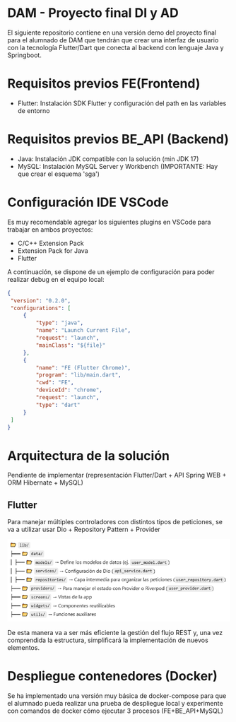 # DAM - Proyecto final DI y AD
El siguiente repositorio contiene en una versión demo del proyecto final para el alumnado de DAM que tendrán que crear una interfaz de usuario con la tecnología Flutter/Dart que conecta al backend con lenguaje Java y Springboot.


# Requisitos previos FE(Frontend)
* Flutter: Instalación SDK Flutter y configuración del path en las variables de entorno

# Requisitos previos BE_API (Backend)
* Java:  Instalación JDK compatible con la solución (min JDK 17)
* MySQL: Instalación MySQL Server y Workbench (IMPORTANTE: Hay que crear el esquema 'sga')
  
# Configuración IDE VSCode
Es muy recomendable agregar los siguientes plugins en VSCode para trabajar en ambos proyectos:
* C/C++ Extension Pack
* Extension Pack for Java
* Flutter

A continuación, se dispone de un ejemplo de configuración para poder realizar debug en el equipo local:
   ```settings.json
{
    "version": "0.2.0",
    "configurations": [
        {
            "type": "java",
            "name": "Launch Current File",
            "request": "launch",
            "mainClass": "${file}"
        },
        {
            "name": "FE (Flutter Chrome)",
            "program": "lib/main.dart",
            "cwd": "FE",
            "deviceId": "chrome",
            "request": "launch",
            "type": "dart"
        }
    ]
}
   ```

# Arquitectura de la solución 
Pendiente de implementar (representación Flutter/Dart + API Spring WEB + ORM Hibernate + MySQL)
## Flutter
Para manejar múltiples controladores con distintos tipos de peticiones, se va a utilizar usar Dio + Repository Pattern + Provider

![](doc/images/DioReposProvider.png)

De esta manera va a ser más eficiente la gestión del flujo REST y, una vez comprendida la estructura, simplificará la implementación de nuevos elementos.


  
# Despliegue contenedores (Docker)
Se ha implementado una versión muy básica de docker-compose para que el alumnado pueda realizar una prueba de despliegue local y experimente con comandos de docker cómo ejecutar 3 procesos (FE+BE_API+MySQL)
